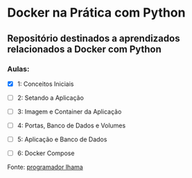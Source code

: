 # Docker na Prática com Python

## Repositório destinados a aprendizados relacionados a Docker com Python

### Aulas:
- [x] 1: Conceitos Iniciais
- [ ] 2: Setando a Aplicação
- [ ] 3: Imagem e Container da Aplicação
- [ ] 4: Portas, Banco de Dados e Volumes
- [ ] 5: Aplicação e Banco de Dados
- [ ] 6: Docker Compose


Fonte: [programador lhama](https://www.youtube.com/playlist?list=PLAgbpJQADBGIDbMSopaqFnGm7GJnwru0-)
